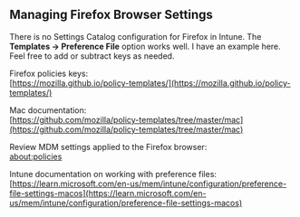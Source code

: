 ## Managing Firefox Browser Settings

There is no Settings Catalog configuration for Firefox in Intune. The **Templates -> Preference File** option works well. I have an example here. Feel free to add or subtract keys as needed.  
  
Firefox policies keys:  
[https://mozilla.github.io/policy-templates/](https://mozilla.github.io/policy-templates/)

Mac documentation:  
[https://github.com/mozilla/policy-templates/tree/master/mac](https://github.com/mozilla/policy-templates/tree/master/mac)

Review MDM settings applied to the Firefox browser:  
[about:policies](about:policies)

Intune documentation on working with preference files:  
[https://learn.microsoft.com/en-us/mem/intune/configuration/preference-file-settings-macos](https://learn.microsoft.com/en-us/mem/intune/configuration/preference-file-settings-macos)
